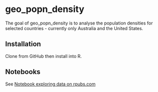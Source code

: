
<!-- README.md is generated from README.Rmd. Please edit that file -->

# geo_popn_density

<!-- badges: start -->
<!-- badges: end -->

The goal of geo_popn_density is to analyse the population densities for
selected countries - currently only Australia and the United States.

## Installation

Clone from GitHub then install into R.

## Notebooks

See [Notebook exploring data on
rpubs.com](https://rpubs.com/qwertytam/geo_popn_density)

